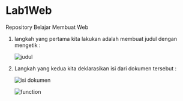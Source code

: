# Lab1Web
Repository Belajar Membuat Web
1. langkah yang pertama kita lakukan adalah membuat judul dengan mengetik :

   ![judul](https://user-images.githubusercontent.com/56376643/112842812-239aae80-90cc-11eb-82ff-2d305faac521.PNG)
   
2. Langkah yang kedua kita deklarasikan isi dari dokumen tersebut :

   ![isi dokumen](https://user-images.githubusercontent.com/56376643/112845157-c2280f00-90ce-11eb-8f3e-a18ed002c86a.PNG)
   
   ![function](https://user-images.githubusercontent.com/56376643/112846001-bab53580-90cf-11eb-8ce1-25ce7e630c1d.PNG)


   
  
   
   
